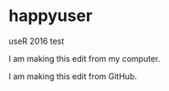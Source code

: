 # happyuser
useR 2016 test

I am making this edit from my computer.

I am making this edit from GitHub.
